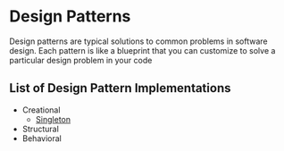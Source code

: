 # Design Patterns

Design patterns are typical solutions to common problems
in software design. Each pattern is like a blueprint
that you can customize to solve a particular
design problem in your code

## List of Design Pattern Implementations

- Creational
  - [Singleton](/Singleton)  
- Structural
- Behavioral
